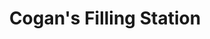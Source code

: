 ---
title: "Cogan's Filling Station"
url: /carrigaline/cogans-filling-station/
shop: convenience
---